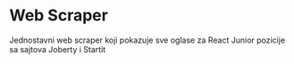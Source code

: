 # Web Scraper
Jednostavni web scraper koji pokazuje sve oglase za React Junior pozicije sa sajtova Joberty i Startit
